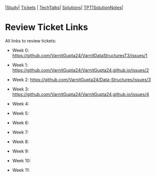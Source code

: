 |[Study](../Study)| [Tickets](.) | [TechTalks](.)| [Solutions](../Solutions)| [TPT](../TPT)|[SolutionNotes](../SolutionNotes)|
# Review Ticket Links
All links to review tickets:

- Week 0: https://github.com/VarnitGupta24/VarnitDataStructuresT3/issues/1


- Week 1: https://github.com/VarnitGupta24/VarnitGupta24.github.io/issues/2


- Week 2: https://github.com/VarnitGupta24/Data-Structures/issues/3


- Week 3: https://github.com/VarnitGupta24/VarnitGupta24.github.io/issues/4


- Week 4:


- Week 5:


- Week 6:


- Week 7:


- Week 8:


- Week 9:


- Week 10:


- Week 11:

